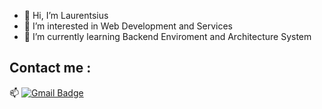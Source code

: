 - 👋 Hi, I’m Laurentsius
- 👀 I’m interested in Web Development and Services
- 🌱 I’m currently learning Backend Enviroment and Architecture System
 
 ## Contact me :
 📫 [![Gmail Badge](https://img.shields.io/badge/-alang.orent@gmail.com-blue?style=flat-roundedrectangle&logo=Gmail&logoColor=white&link=mailto:alang.orent@gmail.com)](alang.orent@gmail.com)

<!---
mazzqu/mazzqu is a ✨ special ✨ repository because its `README.md` (this file) appears on your GitHub profile.
You can click the Preview link to take a look at your changes.
--->
